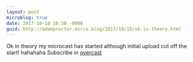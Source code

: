 ```yaml
---
layout: post
microblog: true
date: 2017-10-18 16:50 -0000
guid: http://adamprocter.micro.blog/2017/10/18/ok-in-theory.html
---
```

Ok in theory my microcast has started although initial upload cut off the start! hahahaha Subscribe in [overcast](https://overcast.fm/itunes1297004999/fragmentum)
